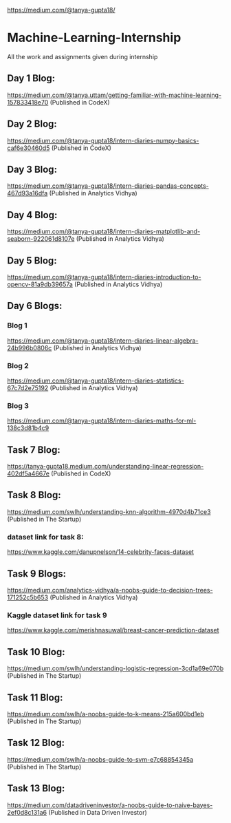 https://medium.com/@tanya-gupta18/
# Machine-Learning-Internship
All the work and assignments given during internship
## Day 1 Blog: 
https://medium.com/@tanya.uttam/getting-familiar-with-machine-learning-157833418e70  (Published in CodeX)
## Day 2 Blog:
https://medium.com/@tanya-gupta18/intern-diaries-numpy-basics-caf6e30460d5  (Published in CodeX)
## Day 3 Blog: 
https://medium.com/@tanya-gupta18/intern-diaries-pandas-concepts-467d93a16dfa (Published in Analytics Vidhya)
## Day 4 Blog: 
https://medium.com/@tanya-gupta18/intern-diaries-matplotlib-and-seaborn-922061d8107e (Published in Analytics Vidhya)
## Day 5 Blog: 
https://medium.com/@tanya-gupta18/intern-diaries-introduction-to-opencv-81a9db39657a (Published in Analytics Vidhya)
## Day 6 Blogs:
### Blog 1
https://medium.com/@tanya-gupta18/intern-diaries-linear-algebra-24b996b0806c  (Published in Analytics Vidhya)
### Blog 2
https://medium.com/@tanya-gupta18/intern-diaries-statistics-67c7d2e75192 (Published in Analytics Vidhya)
### Blog 3
https://medium.com/@tanya-gupta18/intern-diaries-maths-for-ml-138c3d81b4c9 
## Task 7 Blog:
https://tanya-gupta18.medium.com/understanding-linear-regression-402df5a4667e (Published in CodeX)
## Task 8 Blog:
https://medium.com/swlh/understanding-knn-algorithm-4970d4b71ce3 (Published in The Startup)
### dataset link for task 8:
https://www.kaggle.com/danupnelson/14-celebrity-faces-dataset
## Task 9 Blogs:
https://medium.com/analytics-vidhya/a-noobs-guide-to-decision-trees-171252c5b653 (Published in Analytics Vidhya)
### Kaggle dataset link for task 9
https://www.kaggle.com/merishnasuwal/breast-cancer-prediction-dataset

## Task 10 Blog:
https://medium.com/swlh/understanding-logistic-regression-3cd1a69e070b (Published in The Startup)
## Task 11 Blog:
https://medium.com/swlh/a-noobs-guide-to-k-means-215a600bd1eb (Published in The Startup)
## Task 12 Blog:
https://medium.com/swlh/a-noobs-guide-to-svm-e7c68854345a (Published in The Startup)
## Task 13 Blog:
https://medium.com/datadriveninvestor/a-noobs-guide-to-naive-bayes-2ef0d8c131a6 (Published in Data Driven Investor)

